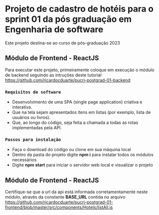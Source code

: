 # Projeto de cadastro de hotéis para o sprint 01 da pós graduação em Engenharia de software

Este projeto destina-se ao curso de pós-graduação 2023 

## Módulo de Frontend - ReactJS

Para executar este projeto, primeiramente coloque em execução o módulo de backend seguindo as intruções deste tutorial https://github.com/ricardocduarte/pucrj-postgrad-01-backend

### `Requisitos de software`

<ul>
    <li>Desenvolvimento de uma SPA (single page application) criativa e interativa.</li>
    <li>Que na tela sejam apresentados itens em listas (por exemplo, lista de usuários ou livros).</li>
    <li>Que, ao longo do código, seja feita a chamada a todas as rotas implementadas pela API.</li>
</ul>

### `Passos para instalação`

<ul>
    <li>Faça o download do código ou clone em sua máquina local</li>
    <li>Dentro da pasta do projeto digite <b>npm i</b> para instalar todos os módulos necessários</li>
    <li>Digite <b>npm start</b> para iniciar o servidor web local e visualizar o projeto</li>
</ul>

## Módulo de Frontend - ReactJS
Certifique-se que a url da api está informada corretamentamente neste módulo, através da constante <b>BASE_URL</b> contida no arquivo https://github.com/ricardocduarte/pucrj-postgrad-01-frontend/blob/master/src/components/Hotels/listAll.js 


